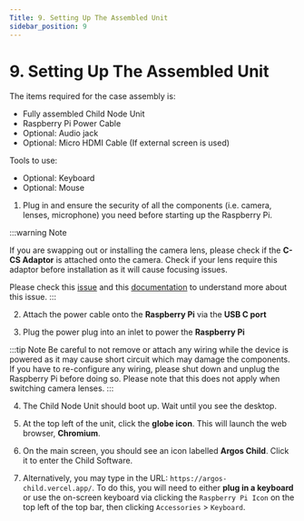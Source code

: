 ```yaml
---
Title: 9. Setting Up The Assembled Unit
sidebar_position: 9
---
```


# 9. Setting Up The Assembled Unit

The items required for the case assembly is:

- Fully assembled Child Node Unit
- Raspberry Pi Power Cable
- Optional: Audio jack
- Optional: Micro HDMI Cable (If external screen is used)

Tools to use:

- Optional: Keyboard
- Optional: Mouse

1. Plug in and ensure the security of all the components (i.e. camera, lenses, microphone) you need before starting up the Raspberry Pi.

:::warning Note

If you are swapping out or installing the camera lens, please check if the **C-CS Adaptor** is attached onto the camera. Check if your lens require this adaptor before installation as it will cause focusing issues.

Please check this [issue](https://www.raspberrypi.org/forums/viewtopic.php?t=276558) and this [documentation](https://static.raspberrypi.org/files/product-guides/Typical_C-Mount_Lens_Guide.pdf) to understand more about this issue.
:::

2. Attach the power cable onto the **Raspberry Pi** via the **USB C port**

3. Plug the power plug into an inlet to power the **Raspberry Pi**

:::tip Note
Be careful to not remove or attach any wiring while the device is powered as it may cause short circuit which may damage the components. If you have to re-configure any wiring, please shut down and unplug the Raspberry Pi before doing so. Please note that this does not apply when switching camera lenses.
:::

4. The Child Node Unit should boot up. Wait until you see the desktop.

5. At the top left of the unit, click the **globe icon**. This will launch the web browser, **Chromium**.

6. On the main screen, you should see an icon labelled **Argos Child**. Click it to enter the Child Software.

7. Alternatively, you may type in the URL: `https://argos-child.vercel.app/`. To do this, you will need to either **plug in a keyboard** or use the on-screen keyboard via clicking the `Raspberry Pi Icon` on the top left of the top bar, then clicking `Accessories` > `Keyboard`.
